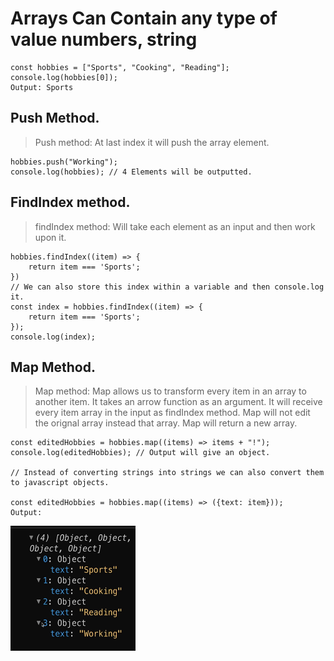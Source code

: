 # Arrays Can Contain any type of value numbers, string
```
const hobbies = ["Sports", "Cooking", "Reading"];
console.log(hobbies[0]);
Output: Sports
```
## Push Method.
> Push method: At last index it will push the array element.
```
hobbies.push("Working");
console.log(hobbies); // 4 Elements will be outputted.
```
## FindIndex method.
> findIndex method: Will take each element as an input and then work upon it.
```
hobbies.findIndex((item) => {
    return item === 'Sports';
})
// We can also store this index within a variable and then console.log it.
const index = hobbies.findIndex((item) => {
    return item === 'Sports';
});
console.log(index);
```
## Map Method.
> Map method: Map allows us to transform every item in an array to another item. It takes an arrow function as an argument. It will receive every item array in the input as findIndex method. Map will not edit the orignal array instead that array. Map will return a new array. 
```
const editedHobbies = hobbies.map((items) => items + "!");
console.log(editedHobbies); // Output will give an object. 

// Instead of converting strings into strings we can also convert them to javascript objects. 

const editedHobbies = hobbies.map((items) => ({text: item}));
Output:
```
<img src="./images/Screenshot 2024-06-28 170146.png" alt="alt text" width="200" height="200">
